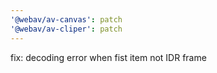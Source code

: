 ```yaml
---
'@webav/av-canvas': patch
'@webav/av-cliper': patch
---
```


fix: decoding error when fist item not IDR frame
